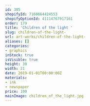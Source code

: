 ```yaml
---
id: 385
shopifyId: 7160664424553
shopifyOptionId: 41114767917161
order: 179
title: 'Children of the light '
slug: children-of-the-light-
url: art-works/children-of-the-light-
aliases: []
categories:
- graphics
inStock: true
isVisible: true
height: 30
width: 21
date: 2019-01-01T00:00:00Z
materials:
- ink
- newspaper
price: 100
mainImage: children_of_the_light.jpg
---
```

